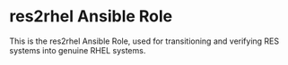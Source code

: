 # res2rhel Ansible Role

This is the res2rhel Ansible Role, used for transitioning and verifying RES systems into genuine RHEL systems.
